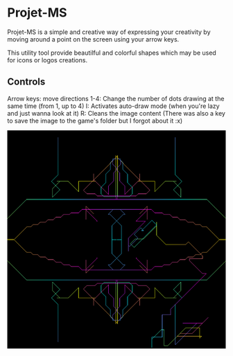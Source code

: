 # Projet-MS
Projet-MS is a simple and creative way of expressing your creativity by moving around a point on the screen using your arrow keys.

This utility tool provide beautilful and colorful shapes which may be used for icons or logos creations.

## Controls 
Arrow keys: move directions
1-4: Change the number of dots drawing at the same time (from 1, up to 4)
I: Activates auto-draw mode (when you're lazy and just wanna look at it)
R: Cleans the image content
(There was also a key to save the image to the game's folder but I forgot about it :x)

![alt tag](Resources/test.png)

